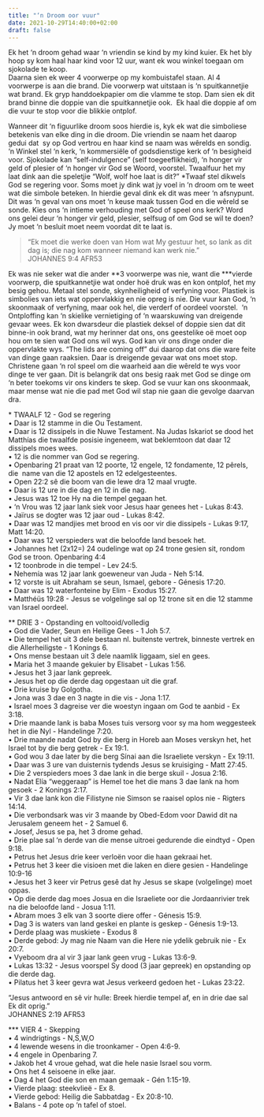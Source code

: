 ```yaml
---
title: "‘n Droom oor vuur"
date: 2021-10-29T14:40:00+02:00
draft: false
---
```

<html>
 <head></head>
 <body>
  <p>Ek het ‘n droom gehad waar ‘n vriendin se kind by my kind kuier. Ek het bly hoop sy kom haal haar kind voor 12 uur, want ek wou winkel toegaan om sjokolade te koop.<br>Daarna sien ek weer 4 voorwerpe op my kombuistafel staan. Al 4 voorwerpe is aan die brand. Die voorwerp wat uitstaan is ‘n spuitkannetjie wat brand. Ek gryp handdoekpapier om die vlamme te stop. Dam sien ek dit brand binne die doppie van die spuitkannetjie ook. &nbsp;Ek haal die doppie af om die vuur te stop voor die blikkie ontplof.</p>
  <p>Wanneer dit ‘n figuurlike droom soos hierdie is, kyk ek wat die simboliese betekenis van elke ding in die droom. Die vriendin se naam het daarop gedui dat &nbsp;sy op God vertrou en haar kind se naam was wêrelds en sondig. ‘n Winkel stel ‘n kerk, ‘n kommersiële of godsdienstige kerk of ‘n besigheid voor. Sjokolade kan “self-indulgence” (self toegeeflikheid), ‘n honger vir geld of plesier of ‘n honger vir God se Woord, voorstel. Twaalfuur het my laat dink aan die speletjie “Wolf, wolf hoe laat is dit?” *Twaaf stel dikwels God se regering voor. Soms moet jy dink wat jy voel in ‘n droom om te weet wat die simbole beteken. In hierdie geval dink ek dit was meer ‘n afsnypunt. Dit was ‘n geval van ons moet ‘n keuse maak tussen God en die wêreld se sonde. Kies ons ‘n intieme verhouding met God of speel ons kerk? Word ons gelei deur ‘n honger vir geld, plesier, selfsug of om God se wil te doen? Jy moet ‘n besluit moet neem voordat dit te laat is.</p>
  <blockquote>
   <p>“Ek moet die werke doen van Hom wat My gestuur het, so lank as dit dag is; die nag kom wanneer niemand kan werk nie.”<br>‭‭JOHANNES‬ ‭9:4‬ ‭AFR53‬‬</p>
  </blockquote>
  <p>Ek was nie seker wat die ander **3 voorwerpe was nie, want die ***vierde voorwerp, die spuitkannetjie wat onder hoë druk was en kon ontplof, het my besig gehou. Metaal stel sonde, skynheiligheid of verfyning voor. Plastiek is simbolies van iets wat oppervlakkig en nie opreg is nie. Die vuur kan God, ‘n skoonmaak of verfyning, maar ook hel, die verderf of oordeel voorstel. &nbsp;‘n Ontploffing kan ‘n skielike vernietiging of ‘n waarskuwing van dreigende gevaar wees. Ek kon dwarsdeur die plastiek deksel of doppie sien dat dit binne-in ook brand, wat my herinner dat ons, ons geestelike oë moet oop hou om te sien wat God ons wil wys. God kan vir ons dinge onder die oppervlakte wys. “The lids are coming off” dui daarop dat ons die ware feite van dinge gaan raaksien. Daar is dreigende gevaar wat ons moet stop. Christene gaan ‘n rol speel om die waarheid aan die wêreld te wys voor dinge te ver gaan. Dit is belangrik dat ons besig raak met God se dinge om ‘n beter toekoms vir ons kinders te skep. God se vuur kan ons skoonmaak, maar mense wat nie die pad met God wil stap nie gaan die gevolge daarvan dra.</p>
  <p>* TWAALF 12 - God se regering<br>• Daar is 12 stamme in die Ou Testament.<br>• Daar is 12 dissipels in die Nuwe Testament. Na Judas Iskariot se dood het Matthías die twaalfde posisie ingeneem, wat beklemtoon dat daar 12 dissipels moes wees.&nbsp;<br>• 12 is die nommer van God se regering.&nbsp;<br>• Openbaring 21 praat van 12 poorte, 12 engele, 12 fondamente, 12 pêrels, die &nbsp;name van die 12 apostels en 12 edelgesteentes.<br>• Open 22:2 sê die boom van die lewe dra 12 maal vrugte.<br>• Daar is 12 ure in die dag en 12 in die nag.&nbsp;<br>• Jesus was 12 toe Hy na die tempel gegaan het.&nbsp;<br>• ‘n Vrou was 12 jaar lank siek voor Jesus haar genees het - Lukas 8:43.<br>• Jaïrus se dogter was 12 jaar oud - Lukas 8:42.<br>• Daar was 12 mandjies met brood en vis oor vir die dissipels - Lukas 9:17, Matt 14:20.<br>• Daar was 12 verspieders wat die beloofde land besoek het.<br>• Johannes het (2x12=) 24 oudelinge wat op 24 trone gesien sit, rondom God se troon. Openbaring 4:4<br>• 12 toonbrode in die tempel - Lev 24:5.<br>• Nehemía was 12 jaar lank goeweneur van Juda - Neh 5:14.<br>• 12 vorste is uit Abraham se seun, Ismael, gebore - Génesis 17:20.<br>• Daar was 12 waterfonteine by Elim - Exodus 15:27.<br>• Matthéüs 19:28 - Jesus se volgelinge sal op 12 trone sit en die 12 stamme van Israel oordeel.</p>
  <p>** DRIE 3 - Opstanding en voltooid/volledig<br>• God die Vader, Seun en Heilige Gees - 1 Joh 5:7.<br>• Die tempel het uit 3 dele bestaan nl. buitenste vertrek, binneste vertrek en die Allerheiligste - 1 Konings 6.<br>• Ons mense bestaan uit 3 dele naamlik liggaam, siel en gees.<br>• Maria het 3 maande gekuier by Elisabet - Lukas 1:56.<br>• Jesus het 3 jaar lank gepreek.&nbsp;<br>• Jesus het op die derde dag opgestaan uit die graf.&nbsp;<br>• Drie kruise by Golgotha.<br>• Jona was 3 dae en 3 nagte in die vis - Jona 1:17.<br>• Israel moes 3 dagreise ver die woestyn ingaan om God te aanbid - Ex 3:18.<br>• Drie maande lank is baba Moses tuis versorg voor sy ma hom weggesteek het in die Nyl - Handelinge 7:20.<br>• Drie maande nadat God by die berg in Horeb aan Moses verskyn het, het Israel tot by die berg getrek - Ex 19:1.<br>• God wou 3 dae later by die berg Sínai aan die Israeliete verskyn - Ex 19:11.<br>• Daar was 3 ure van duisternis tydends Jesus se kruisiging - Matt 27:45.<br>• Die 2 verspieders moes 3 dae lank in die berge skuil - Josua 2:16.<br>• Nadat Elía “weggeraap” is Hemel toe het die mans 3 dae lank na hom gesoek - 2 Konings 2:17.<br>• Vir 3 dae lank kon die Filistyne nie Simson se raaisel oplos nie - Rigters 14:14.<br>• Die verbondsark was vir 3 maande by Obed-Edom voor Dawid dit na Jerusalem geneem het - 2 Samuel 6.<br>• Josef, Jesus se pa, het 3 drome gehad.&nbsp;<br>• Drie plae sal ‘n derde van die mense uitroei gedurende die eindtyd - Open 9:18.<br>• Petrus het Jesus drie keer verloën voor die haan gekraai het.&nbsp;<br>• Petrus het 3 keer die visioen met die laken en diere gesien - Handelinge 10:9-16<br>• Jesus het 3 keer vir Petrus gesê dat hy Jesus se skape (volgelinge) moet oppas.&nbsp;<br>• Op die derde dag moes Josua en die Israeliete oor die Jordaanrivier trek na die beloofde land - Josua 1:11.<br>• Abram moes 3 elk van 3 soorte diere offer - Génesis 15:9.<br>• Dag 3 is waters van land geskei en plante is geskep - Génesis 1:9-13.<br>• Derde plaag was muskiete - Exodus 8<br>• Derde gebod: Jy mag nie Naam van die Here nie ydelik gebruik nie - Ex 20:7.<br>• Vyeboom dra al vir 3 jaar lank geen vrug - Lukas 13:6-9.<br>• Lukas 13:32 - Jesus voorspel Sy dood (3 jaar gepreek) en opstanding op die derde dag.<br>• Pilatus het 3 keer gevra wat Jesus verkeerd gedoen het - Lukas 23:22.</p>
  <p>“Jesus antwoord en sê vir hulle: Breek hierdie tempel af, en in drie dae sal Ek dit oprig.”<br>‭‭JOHANNES‬ ‭2:19‬ ‭AFR53‬‬</p>
  <p>*** VIER 4 - Skepping<br>• 4 windrigtings - N,S,W,O<br>• 4 lewende wesens in die troonkamer - Open 4:6-9.<br>• 4 engele in Openbaring 7.<br>• Jakob het 4 vroue gehad, wat die hele nasie Israel sou vorm.<br>• Ons het 4 seisoene in elke jaar.<br>• Dag 4 het God die son en maan gemaak - Gén 1:15-19.<br>• Vierde plaag: steekvlieë - Ex 8.<br>• Vierde gebod: Heilig die Sabbatdag - Ex 20:8-10.<br>• Balans - 4 pote op ‘n tafel of stoel.&nbsp;<br>&nbsp;</p>
 </body>
</html>